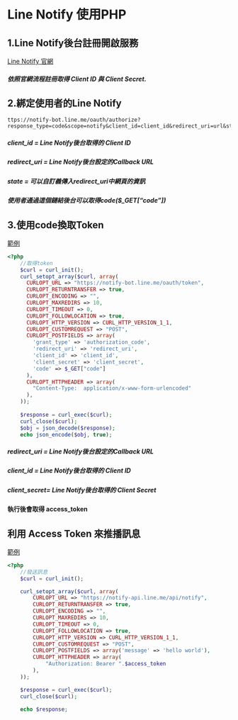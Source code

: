 # Line Notify 使用PHP


## 1.Line Notify後台註冊開啟服務
[Line Notify 官網](https://notify-bot.line.me/zh_TW/)

##### 依照官網流程註冊取得 Client ID 與 Client Secret.

## 2.綁定使用者的Line Notify

```url
ttps://notify-bot.line.me/oauth/authorize?response_type=code&scope=notify&client_id=client_id&redirect_uri=url&state=state
```
##### client_id = Line Notify後台取得的 Client ID
##### redirect_uri = Line Notify後台設定的Callback URL
##### state = 可以自訂義傳入redirect_uri中網頁的資訊
##### 使用者通過這個鏈結後台可以取得code($_GET[“code”])

## 3.使用code換取Token
[範例](https://github.com/ZellZone/LineNotify/blob/main/callback/index.php)
```php
<?php
    //取得token
    $curl = curl_init();
    curl_setopt_array($curl, array(
      CURLOPT_URL => "https://notify-bot.line.me/oauth/token",
      CURLOPT_RETURNTRANSFER => true,
      CURLOPT_ENCODING => "",
      CURLOPT_MAXREDIRS => 10,
      CURLOPT_TIMEOUT => 0,
      CURLOPT_FOLLOWLOCATION => true,
      CURLOPT_HTTP_VERSION => CURL_HTTP_VERSION_1_1,
      CURLOPT_CUSTOMREQUEST => "POST",
      CURLOPT_POSTFIELDS => array(
        'grant_type' => 'authorization_code',
        'redirect_uri' => 'redirect_uri',
        'client_id' => 'client_id',
        'client_secret' => 'client_secret',
        'code' => $_GET["code"]
      ),
      CURLOPT_HTTPHEADER => array(
        "Content-Type:  application/x-www-form-urlencoded"
      ),
    ));
    
    $response = curl_exec($curl);
    curl_close($curl);
    $obj = json_decode($response);
    echo json_encode($obj, true);
```
##### redirect_uri = Line Notify後台設定的Callback URL
##### client_id = Line Notify後台取得的 Client ID
##### client_secret= Line Notify後台取得的 Client Secret
#### 執行後會取得 access_token

## 利用 Access Token 來推播訊息
[範例](https://github.com/ZellZone/LineNotify/blob/main/index.php)
```php
<?php
    //發送訊息
    $curl = curl_init();

    curl_setopt_array($curl, array(
        CURLOPT_URL => "https://notify-api.line.me/api/notify",
        CURLOPT_RETURNTRANSFER => true,
        CURLOPT_ENCODING => "",
        CURLOPT_MAXREDIRS => 10,
        CURLOPT_TIMEOUT => 0,
        CURLOPT_FOLLOWLOCATION => true,
        CURLOPT_HTTP_VERSION => CURL_HTTP_VERSION_1_1,
        CURLOPT_CUSTOMREQUEST => "POST",
        CURLOPT_POSTFIELDS => array('message' => 'hello world'),
        CURLOPT_HTTPHEADER => array(
            "Authorization: Bearer ".$access_token
        ),
    ));

    $response = curl_exec($curl);
    curl_close($curl);

    echo $response;
```
